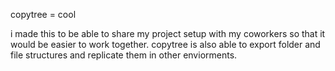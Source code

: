 copytree = cool

i made this to be able to share my project setup with my coworkers so that it would be easier to work together. 
copytree is also able to export folder and file structures and replicate them in other enviorments.